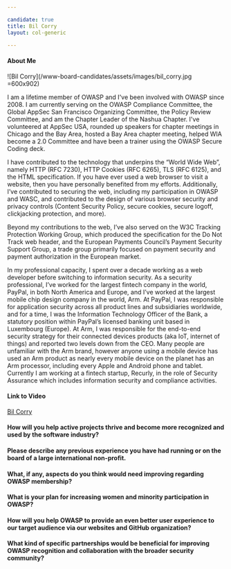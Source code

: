 ```yaml
---

candidate: true
title: Bil Corry
layout: col-generic

---
```


#### About Me
![Bil Corry](/www-board-candidates/assets/images/bil_corry.jpg =600x902)

I am a lifetime member of OWASP and I've been involved with OWASP since 2008. I am currently serving on the OWASP Compliance Committee, the Global AppSec San Francisco Organizing Committee, the Policy Review Committee, and am the Chapter Leader of the Nashua Chapter.  I've volunteered at AppSec USA, rounded up speakers for chapter meetings in Chicago and the Bay Area, hosted a Bay Area chapter meeting, helped WIA become a 2.0 Committee and have been a trainer using the OWASP Secure Coding deck.

I have contributed to the technology that underpins the “World Wide Web”, namely HTTP (RFC 7230), HTTP Cookies (RFC 6265), TLS (RFC 6125), and the HTML specification. If you have ever used a web browser to visit a website, then you have personally benefited from my efforts. Additionally, I’ve contributed to securing the web, including my participation in OWASP and WASC, and contributed to the design of various browser security and privacy controls (Content Security Policy, secure cookies, secure logoff, clickjacking protection, and more).

Beyond my contributions to the web, I’ve also served on the W3C Tracking Protection Working Group, which produced the specification for the Do Not Track web header, and the European Payments Council’s Payment Security Support Group, a trade group primarily focused on payment security and payment authorization in the European market.

In my professional capacity, I spent over a decade working as a web developer before switching to information security. As a security professional, I’ve worked for the largest fintech company in the world, PayPal, in both North America and Europe, and I’ve worked at the largest mobile chip design company in the world, Arm. At PayPal, I was responsible for application security across all product lines and subsidiaries worldwide, and for a time, I was the Information Technology Officer of the Bank, a statutory position within PayPal’s licensed banking unit based in Luxembourg (Europe). At Arm, I was responsible for the end-to-end security strategy for their connected devices products (aka IoT, internet of things) and reported two levels down from the CEO. Many people are unfamiliar with the Arm brand, however anyone using a mobile device has used an Arm product as nearly every mobile device on the planet has an Arm processor, including every Apple and Android phone and tablet.  Currently I am working at a fintech startup, Recurly, in the role of Security Assurance which includes information security and compliance activities.

#### Link to Video
[Bil Corry](#)

#### How will you help active projects thrive and become more recognized and used by the software industry?



#### Please describe any previous experience you have had running or on the board of a large international non-profit.



#### What, if any, aspects do you think would need improving regarding OWASP membership?



#### What is your plan for increasing women and minority participation in OWASP?



#### How will you help OWASP to provide an even better user experience to our target audience via our websites and GitHub organization?


#### What kind of specific partnerships would be beneficial for improving OWASP recognition and collaboration with the broader security community?


